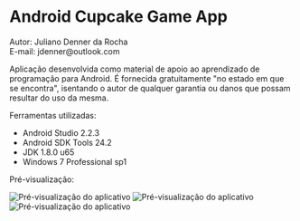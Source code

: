 ﻿<h1>Android Cupcake Game App</h1>
<p>Autor: Juliano Denner da Rocha<br>E-mail: jdenner@outlook.com</p>
<p>Aplicação desenvolvida como material de apoio ao aprendizado de programação para Android. É fornecida gratuitamente "no estado em que se encontra", isentando o autor de qualquer garantia ou danos que possam resultar do uso da mesma.</p>
<p>Ferramentas utilizadas:
  <ul>
    <li>Android Studio 2.2.3</li>
    <li>Android SDK Tools 24.2</li>	
    <li>JDK 1.8.0 u65</li>
    <li>Windows 7 Professional sp1</li>
  </ul>
</p>
<p>Pré-visualização:</p>
<p>
<img src="http://jdenner.com/resources/android-cupcake1.png" alt="Pré-visualização do aplicativo">
<img src="http://jdenner.com/resources/android-cupcake2.png" alt="Pré-visualização do aplicativo">
<img src="http://jdenner.com/resources/android-cupcake3.png" alt="Pré-visualização do aplicativo">
</p>
